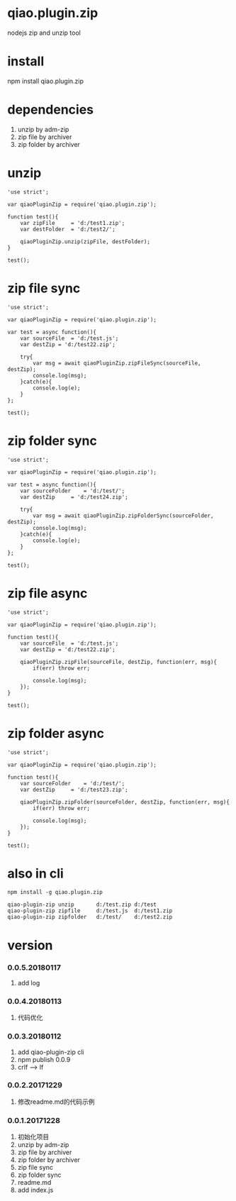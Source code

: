# qiao.plugin.zip
nodejs zip and unzip tool

# install
npm install qiao.plugin.zip

# dependencies
1. unzip by adm-zip
2. zip file by archiver
3. zip folder by archiver

# unzip
	'use strict';
	
	var qiaoPluginZip = require('qiao.plugin.zip');
	
	function test(){
		var zipFile 	= 'd:/test1.zip';
		var destFolder	= 'd:/test2/';
		
		qiaoPluginZip.unzip(zipFile, destFolder);
	}
	
	test();

# zip file sync
	'use strict';
	
	var qiaoPluginZip = require('qiao.plugin.zip');
	
	var test = async function(){
		var sourceFile	= 'd:/test.js';
		var destZip	= 'd:/test22.zip';
		
		try{
			var msg = await qiaoPluginZip.zipFileSync(sourceFile, destZip);
			console.log(msg);
		}catch(e){
			console.log(e);
		}
	};
	
	test();

# zip folder sync
	'use strict';
	
	var qiaoPluginZip = require('qiao.plugin.zip');
	
	var test = async function(){
		var sourceFolder	= 'd:/test/';
		var destZip		= 'd:/test24.zip';
		
		try{
			var msg = await qiaoPluginZip.zipFolderSync(sourceFolder, destZip);
			console.log(msg);
		}catch(e){
			console.log(e);
		}
	};
	
	test();

# zip file async
	'use strict';
	
	var qiaoPluginZip = require('qiao.plugin.zip');
	
	function test(){
		var sourceFile	= 'd:/test.js';
		var destZip	= 'd:/test22.zip';
		
		qiaoPluginZip.zipFile(sourceFile, destZip, function(err, msg){
			if(err) throw err;
			
			console.log(msg);
		});
	}
	
	test();

# zip folder async
	'use strict';
	
	var qiaoPluginZip = require('qiao.plugin.zip');
	
	function test(){
		var sourceFolder	= 'd:/test/';
		var destZip		= 'd:/test23.zip';
		
		qiaoPluginZip.zipFolder(sourceFolder, destZip, function(err, msg){
			if(err) throw err;
			
			console.log(msg);
		});
	}
	
	test();

# also in cli
	npm install -g qiao.plugin.zip

	qiao-plugin-zip unzip		d:/test.zip	d:/test
	qiao-plugin-zip zipfile		d:/test.js	d:/test1.zip
	qiao-plugin-zip zipfolder	d:/test/	d:/test2.zip

# version
### 0.0.5.20180117
1. add log

### 0.0.4.20180113
1. 代码优化

### 0.0.3.20180112
1. add qiao-plugin-zip cli
2. npm publish 0.0.9
3. crlf --> lf

### 0.0.2.20171229
1. 修改readme.md的代码示例

### 0.0.1.20171228
1. 初始化项目
2. unzip by adm-zip
3. zip file by archiver
4. zip folder by archiver
5. zip file sync
6. zip folder sync
7. readme.md
8. add index.js